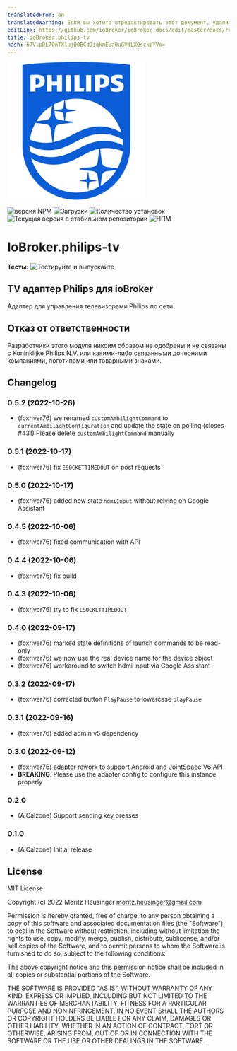 ```yaml
---
translatedFrom: en
translatedWarning: Если вы хотите отредактировать этот документ, удалите поле «translationFrom», в противном случае этот документ будет снова автоматически переведен
editLink: https://github.com/ioBroker/ioBroker.docs/edit/master/docs/ru/adapterref/iobroker.philips-tv/README.md
title: ioBroker.philips-tv
hash: 67VlpDL7OnTXlujO0BCdJiqkmEua0uGVdLXQsckpYVo=
---
```

![Логотип](../../../en/adapterref/iobroker.philips-tv/admin/philips-tv.png)

![версия NPM](https://img.shields.io/npm/v/iobroker.philips-tv.svg)
![Загрузки](https://img.shields.io/npm/dm/iobroker.philips-tv.svg)
![Количество установок](https://iobroker.live/badges/philips-tv-installed.svg)
![Текущая версия в стабильном репозитории](https://iobroker.live/badges/philips-tv-stable.svg)
![НПМ](https://nodei.co/npm/iobroker.philips-tv.png?downloads=true)

# IoBroker.philips-tv
**Тесты:** ![Тестируйте и выпускайте](https://github.com/AlCalzone/ioBroker.philips-tv/workflows/Test%20and%20Release/badge.svg)

## TV адаптер Philips для ioBroker
Адаптер для управления телевизорами Philips по сети

## Отказ от ответственности
Разработчики этого модуля никоим образом не одобрены и не связаны с Koninklijke Philips N.V. или какими-либо связанными дочерними компаниями, логотипами или товарными знаками.

## Changelog
<!--
    Placeholder for the next version (at the beginning of the line):
    ### **WORK IN PROGRESS**
-->
### 0.5.2 (2022-10-26)
* (foxriver76) we renamed `customAmbilightCommand` to `currentAmbilightConfiguration` and update the state on polling (closes #431)
Please delete `customAmbilightCommand` manually

### 0.5.1 (2022-10-17)
* (foxriver76) fix `ESOCKETTIMEDOUT` on post requests

### 0.5.0 (2022-10-17)
* (foxriver76) added new state `hdmiInput` without relying on Google Assistant

### 0.4.5 (2022-10-06)
* (foxriver76) fixed communication with API

### 0.4.4 (2022-10-06)
* (foxriver76) fix build

### 0.4.3 (2022-10-06)
* (foxriver76) try to fix `ESOCKETTIMEDOUT`

### 0.4.0 (2022-09-17)
* (foxriver76) marked state definitions of launch commands to be read-only
* (foxriver76) we now use the real device name for the device object
* (foxriver76) workaround to switch hdmi input via Google Assistant

### 0.3.2 (2022-09-17)
* (foxriver76) corrected button `PlayPause` to lowercase `playPause`

### 0.3.1 (2022-09-16)
* (foxriver76) added admin v5 dependency

### 0.3.0 (2022-09-12)
* (foxriver76) adapter rework to support Android and JointSpace V6 API
* __BREAKING__: Please use the adapter config to configure this instance properly

### 0.2.0
* (AlCalzone) Support sending key presses

### 0.1.0
* (AlCalzone) Initial release

## License
MIT License

Copyright (c) 2022 Moritz Heusinger <moritz.heusinger@gmail.com>

Permission is hereby granted, free of charge, to any person obtaining a copy
of this software and associated documentation files (the "Software"), to deal
in the Software without restriction, including without limitation the rights
to use, copy, modify, merge, publish, distribute, sublicense, and/or sell
copies of the Software, and to permit persons to whom the Software is
furnished to do so, subject to the following conditions:

The above copyright notice and this permission notice shall be included in all
copies or substantial portions of the Software.

THE SOFTWARE IS PROVIDED "AS IS", WITHOUT WARRANTY OF ANY KIND, EXPRESS OR
IMPLIED, INCLUDING BUT NOT LIMITED TO THE WARRANTIES OF MERCHANTABILITY,
FITNESS FOR A PARTICULAR PURPOSE AND NONINFRINGEMENT. IN NO EVENT SHALL THE
AUTHORS OR COPYRIGHT HOLDERS BE LIABLE FOR ANY CLAIM, DAMAGES OR OTHER
LIABILITY, WHETHER IN AN ACTION OF CONTRACT, TORT OR OTHERWISE, ARISING FROM,
OUT OF OR IN CONNECTION WITH THE SOFTWARE OR THE USE OR OTHER DEALINGS IN THE
SOFTWARE.